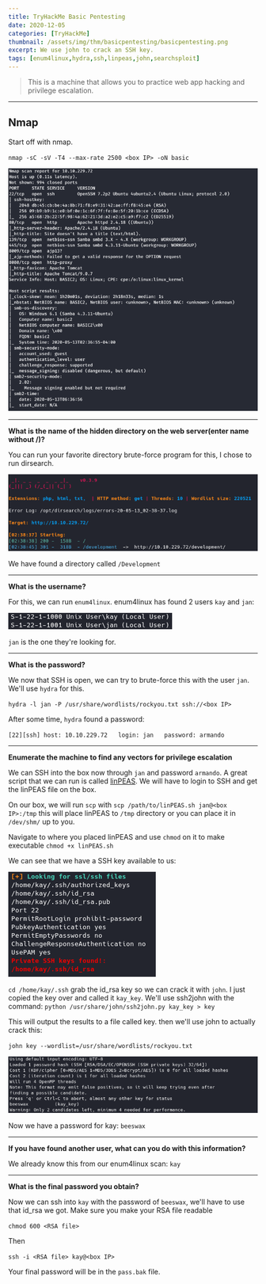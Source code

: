 ```yaml
---
title: TryHackMe Basic Pentesting
date: 2020-12-05
categories: [TryHackMe]
thumbnail: /assets/img/thm/basicpentesting/basicpentesting.png
excerpt: We use john to crack an SSH key.
tags: [enum4linux,hydra,ssh,linpeas,john,searchsploit]
---
```


> This is a machine that allows you to practice web app hacking and privilege escalation.

---

## Nmap

Start off with nmap.

`nmap -sC -sV -T4 --max-rate 2500 <box IP> -oN basic`

![nmap](/assets/img/thm/basicpentesting/nmap.png)

---

**What is the name of the hidden directory on the web server(enter name without /)?**

You can run your favorite directory brute-force program for this, I chose to run dirsearch.

![dirsearch](/assets/img/thm/basicpentesting/dirsearch.png)

We have found a directory called `/Development`

---

**What is the username?**

For this, we can run `enum4linux`. enum4linux has found 2 users `kay` and `jan`:

![enum](/assets/img/thm/basicpentesting/enum.png)

`jan` is the one they're looking for.

---

**What is the password?**

We now that SSH is open, we can try to brute-force this with the user `jan`. We'll use `hydra` for this.

`hydra -l jan -P /usr/share/wordlists/rockyou.txt ssh://<box IP>`

After some time, `hydra` found a password:

`[22][ssh] host: 10.10.229.72   login: jan   password: armando`

---

**Enumerate the machine to find any vectors for privilege escalation**

We can SSH into the box now through `jan` and password `armando`. A great script that we can run is called [linPEAS](https://github.com/carlospolop/privilege-escalation-awesome-scripts-suite/tree/master/linPEAS). We will have to login to SSH and get the linPEAS file on the box.

On our box, we will run `scp` with `scp /path/to/linPEAS.sh jan@<box IP>:/tmp` this will place linPEAS to `/tmp` directory or you can place it in `/dev/shm/` up to you.

Navigate to where you placed linPEAS and use `chmod` on it to make executable `chmod +x linPEAS.sh`

We can see that we have a SSH key available to us:

![PEAS](/assets/img/thm/basicpentesting/PEAS.png)

`cd /home/kay/.ssh` grab the id_rsa key so we can crack it with `john`. I just copied the key over and called it `kay_key`. We'll use ssh2john with the command:
`python /usr/share/john/ssh2john.py kay_key > key`

This will output the results to a file called key.
then we'll use john to actually crack this:

`john key --wordlist=/usr/share/wordlists/rockyou.txt`

![john](/assets/img/thm/basicpentesting/john.png)

Now we have a password for kay: `beeswax`

---

**If you have found another user, what can you do with this information?**

We already know this from our enum4linux scan: `kay`

---

**What is the final password you obtain?**

Now we can ssh into `kay` with the password of `beeswax`, we'll have to use that id_rsa we got. Make sure you make your RSA file readable

`chmod 600 <RSA file>`

Then

`ssh -i <RSA file> kay@<box IP>`

Your final password will be in the `pass.bak` file.







